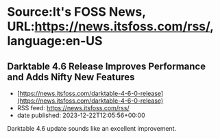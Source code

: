 # Source:It's FOSS News, URL:https://news.itsfoss.com/rss/, language:en-US

## Darktable 4.6 Release Improves Performance and Adds Nifty New Features
 - [https://news.itsfoss.com/darktable-4-6-0-release](https://news.itsfoss.com/darktable-4-6-0-release)
 - RSS feed: https://news.itsfoss.com/rss/
 - date published: 2023-12-22T12:05:56+00:00

Darktable 4.6 update sounds like an excellent improvement.

